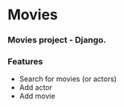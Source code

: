 # Movies

### Movies project - Django.

### Features

- Search for movies (or actors)
- Add actor
- Add movie

